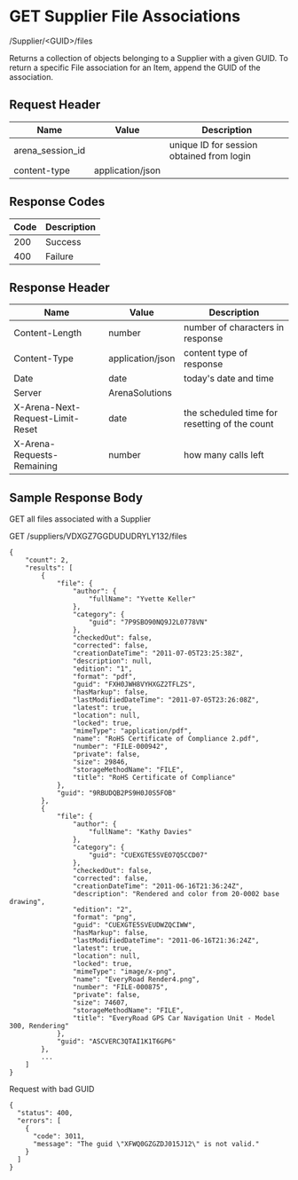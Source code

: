 # GET Supplier File Associations


/Supplier/&lt;GUID&gt;/files

Returns a collection of  objects belonging to a Supplier with a given GUID. To return a specific File association for an Item, append the GUID of the association.

## Request Header

| Name | Value | Description |
|  --- |  --- |  --- | 
| arena_session_id |   | unique ID for session obtained from login |
| content\-type | application/json |   |

## Response Codes

| Code | Description |
|  --- |  --- | 
| 200 | Success |
| 400 | Failure |

## Response Header

| Name | Value | Description |
|  --- |  --- |  --- | 
| Content\-Length | number | number of characters in response |
| Content\-Type | application/json | content type of response |
| Date | date | today's date and time |
| Server | ArenaSolutions |   |
| X\-Arena\-Next\-Request\-Limit\-Reset  | date | the scheduled time for resetting of the count |
| X\-Arena\-Requests\-Remaining  | number | how many calls left |

## Sample Response Body
GET all files associated with a Supplier

GET /suppliers/VDXGZ7GGDUDUDRYLY132/files

```
{
    "count": 2,
    "results": [
        {
            "file": {
                "author": {
                    "fullName": "Yvette Keller"
                },
                "category": {
                    "guid": "7P9SBO90NQ9J2L0778VN"
                },
                "checkedOut": false,
                "corrected": false,
                "creationDateTime": "2011-07-05T23:25:38Z",
                "description": null,
                "edition": "1",
                "format": "pdf",
                "guid": "FXH0JWH8VYHXGZ2TFLZS",
                "hasMarkup": false,
                "lastModifiedDateTime": "2011-07-05T23:26:08Z",
                "latest": true,
                "location": null,
                "locked": true,
                "mimeType": "application/pdf",
                "name": "RoHS Certificate of Compliance 2.pdf",
                "number": "FILE-000942",
                "private": false,
                "size": 29846,
                "storageMethodName": "FILE",
                "title": "RoHS Certificate of Compliance"
            },
            "guid": "9RBUDQB2PS9H0J0S5FOB"
        },
        {
            "file": {
                "author": {
                    "fullName": "Kathy Davies"
                },
                "category": {
                    "guid": "CUEXGTE5SVEO7Q5CCD07"
                },
                "checkedOut": false,
                "corrected": false,
                "creationDateTime": "2011-06-16T21:36:24Z",
                "description": "Rendered and color from 20-0002 base drawing",
                "edition": "2",
                "format": "png",
                "guid": "CUEXGTE5SVEUDWZQCIWW",
                "hasMarkup": false,
                "lastModifiedDateTime": "2011-06-16T21:36:24Z",
                "latest": true,
                "location": null,
                "locked": true,
                "mimeType": "image/x-png",
                "name": "EveryRoad Render4.png",
                "number": "FILE-000875",
                "private": false,
                "size": 74607,
                "storageMethodName": "FILE",
                "title": "EveryRoad GPS Car Navigation Unit - Model 300, Rendering"
            },
            "guid": "ASCVERC3QTAI1K1T6GP6"
        },
        ...
    ]
}
```
Request with bad GUID

```
{
  "status": 400,
  "errors": [
    {
      "code": 3011,
      "message": "The guid \"XFWQ0GZGZDJ015J12\" is not valid."
    }
  ]
}
```
